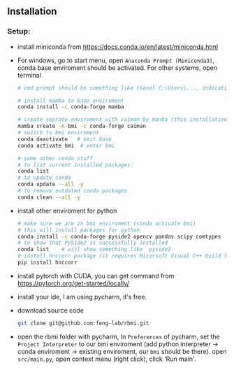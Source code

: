 ## Installation
### Setup:
* install miniconda from https://docs.conda.io/en/latest/miniconda.html
* For windows, go to start menu, open `Anaconda Prompt (Miniconda3)`, conda base enviroment should be activated. For other systems, open terminal
    ```bash
    # cmd prompt should be something like (base) C:\Users\..., indicating the base conda enviroment is activated now

    # install mamba to base enviroment
    conda install -c conda-forge mamba

    # create seprate enviroment with caiman by manba (this installation from caiman official guide)
    mamba create -n bmi -c conda-forge caiman
    # switch to bmi enviroment
    conda deactivate   # exit base
    conda activate bmi  # enter bmi

    # some other conda stuff
    # to list current installed packages:
    conda list
    # to update conda
    conda update --all -y
    # to remove outdated conda packages
    conda clean --all -y
    ```
* install other enviroment for python
    ```bash
    # make sure we are in bmi enviroment (conda activate bmi)
    # this will install packages for python
    conda install -c conda-forge pyside2 opencv pandas scipy comtypes
    # to show that PySide2 is successfully installed
    conda list    # will show something like  pyside2                   5.13.1           py38ha8f7116_6    conda-forge
    # install hnccorr package (it requires Micorsoft Visual C++ build tools)
    pip install hnccorr
    ```
* install pytorch with CUDA, you can get command from https://pytorch.org/get-started/locally/

* install your ide, I am using pycharm, it's free.
* download source code
    ```bash
    git clone git@github.com:feng-lab/rbmi.git
    ```
* open the rbmi folder with pycharm, In `Preferences` of pycharm, set the `Project Interpreter` to our bmi enviroment (add python interpreter -> conda enviroment -> existing enviroment, our `bmi` should be there). open `src/main.py`, open context menu (right click), click 'Run main'. 
